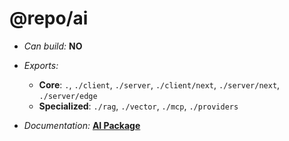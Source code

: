 # @repo/ai

- _Can build:_ **NO**

- _Exports:_
  - **Core**: `.`, `./client`, `./server`, `./client/next`, `./server/next`,
    `./server/edge`
  - **Specialized**: `./rag`, `./vector`, `./mcp`, `./providers`

- _Documentation:_ **[AI Package](../../apps/docs/packages/ai/index.mdx)**
